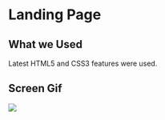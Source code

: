 <h1>Landing Page</h1>

<h2> What we Used</h2>

 Latest HTML5 and CSS3 features were used.

 <h2>Screen Gif</h2>

 ![](screen.gif)
